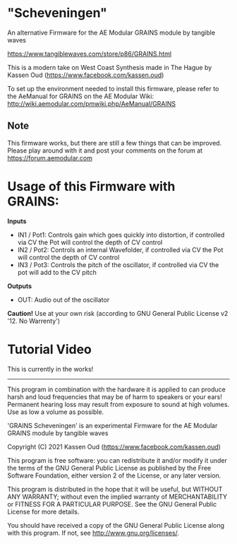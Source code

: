 # "Scheveningen" 

An alternative Firmware for the AE Modular GRAINS module by tangible waves

https://www.tangiblewaves.com/store/p86/GRAINS.html

This is a modern take on West Coast Synthesis made in The Hague by Kassen Oud (https://www.facebook.com/kassen.oud)
  
To set up the environment needed to install this firmware, please refer to the AeManual for GRAINS on the AE Modular Wiki: http://wiki.aemodular.com/pmwiki.php/AeManual/GRAINS
 
## Note

This firmware works, but there are still a few things that can be improved. Please play around with it and post your comments on the forum at
https://forum.aemodular.com

# Usage of this Firmware with GRAINS:

__Inputs__

* IN1 / Pot1: Controls gain which goes quickly into distortion, if controlled via CV the Pot will control the depth of CV control 
* IN2 / Pot2: Controls an internal Wavefolder, if controlled via CV the Pot will control the depth of CV control 
* IN3 / Pot3: Controls the pitch of the oscillator, if controlled via CV the pot will add to the CV pitch

__Outputs__

* OUT:        Audio out of the oscillator

__Caution!__ Use at your own risk  (according to GNU General Public License v2 '12. No Warrenty')

# Tutorial Video 
This is currently in the works!

---
This program in combination with the hardware it is applied to can produce harsh and loud 
frequencies that may be of harm to speakers or your ears! Permanent hearing loss may result 
from exposure to sound at high volumes. Use as low a volume as possible.

'GRAINS Scheveningen' is an experimental Firmware for the AE Modular GRAINS module by tangible waves

Copyright (C) 2021  Kassen Oud (https://www.facebook.com/kassen.oud)

This program is free software: you can redistribute it and/or modify
it under the terms of the GNU General Public License as published by
the Free Software Foundation, either version 2 of the License, or
any later version.

This program is distributed in the hope that it will be useful,
but WITHOUT ANY WARRANTY; without even the implied warranty of
MERCHANTABILITY or FITNESS FOR A PARTICULAR PURPOSE.  See the
GNU General Public License for more details.

You should have received a copy of the GNU General Public License
along with this program.  If not, see <http://www.gnu.org/licenses/>.
